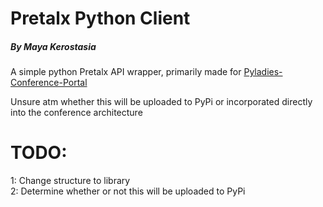 # Pretalx Python Client
##### By Maya Kerostasia

A simple python Pretalx API wrapper, primarily made for [Pyladies-Conference-Portal](https://github.com/pyladies/pyladiescon-portal)

Unsure atm whether this will be uploaded to PyPi or incorporated directly into the conference architecture


# TODO:
1: Change structure to library  
2: Determine whether or not this will be uploaded to PyPi
